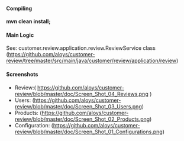 #### Compiling
**mvn clean install;**

#### Main Logic
See: customer.review.application.review.ReviewService class
(https://github.com/aloys/customer-review/tree/master/src/main/java/customer/review/application/review)


#### Screenshots


- Review:( https://github.com/aloys/customer-review/blob/master/doc/Screen_Shot_04_Reviews.png )
- Users: (https://github.com/aloys/customer-review/blob/master/doc/Screen_Shot_03_Users.png)
- Products: (https://github.com/aloys/customer-review/blob/master/doc/Screen_Shot_02_Products.png)
- Configuration: (https://github.com/aloys/customer-review/blob/master/doc/Screen_Shot_01_Configurations.png)
